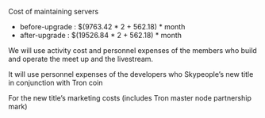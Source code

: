 Cost of maintaining servers

+ before-upgrade : $(9763.42 \* 2 + 562.18) \* month
+ after-upgrade : $(19526.84 \* 2 + 562.18) \* month

We will use activity cost and personnel expenses of the members who build and operate the meet up and the livestream.

It will use personnel expenses of the developers who Skypeople’s new title in conjunction with Tron coin

For the new title’s marketing costs (includes Tron master node partnership mark)
